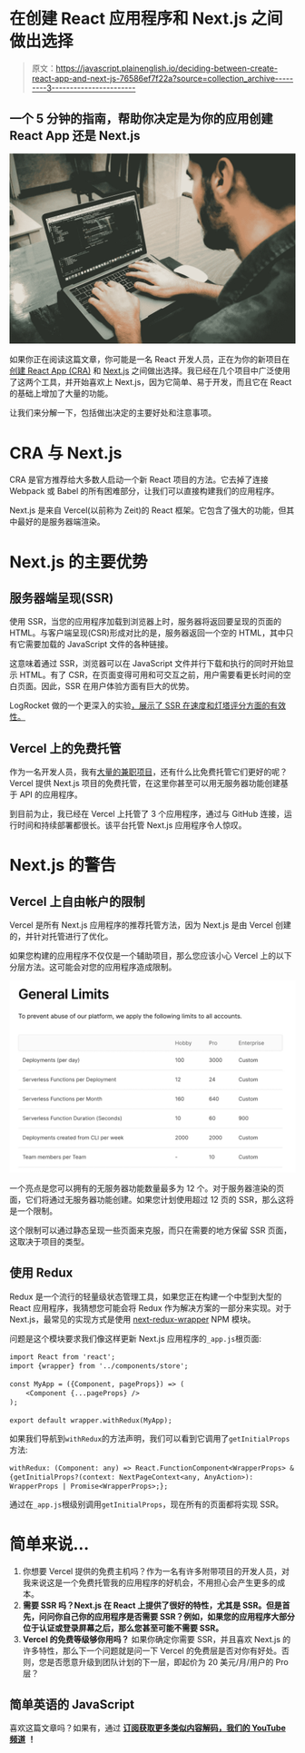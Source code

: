 # 在创建 React 应用程序和 Next.js 之间做出选择

> 原文：<https://javascript.plainenglish.io/deciding-between-create-react-app-and-next-js-76586ef7f22a?source=collection_archive---------3----------------------->

## 一个 5 分钟的指南，帮助你决定是为你的应用创建 React App 还是 Next.js

![](img/22db01d78781dd7d507dabac5c4eb7ff.png)

如果你正在阅读这篇文章，你可能是一名 React 开发人员，正在为你的新项目在[创建 React App (CRA)](https://reactjs.org/docs/create-a-new-react-app.html) 和 [Next.js](https://nextjs.org/) 之间做出选择。我已经在几个项目中广泛使用了这两个工具，并开始喜欢上 Next.js，因为它简单、易于开发，而且它在 React 的基础上增加了大量的功能。

让我们来分解一下，包括做出决定的主要好处和注意事项。

# CRA 与 Next.js

CRA 是官方推荐给大多数人启动一个新 React 项目的方法。它去掉了连接 Webpack 或 Babel 的所有困难部分，让我们可以直接构建我们的应用程序。

Next.js 是来自 Vercel(以前称为 Zeit)的 React 框架。它包含了强大的功能，但其中最好的是服务器端渲染。

# Next.js 的主要优势

## 服务器端呈现(SSR)

使用 SSR，当您的应用程序加载到浏览器上时，服务器将返回要呈现的页面的 HTML。与客户端呈现(CSR)形成对比的是，服务器返回一个空的 HTML，其中只有它需要加载的 JavaScript 文件的各种链接。

这意味着通过 SSR，浏览器可以在 JavaScript 文件并行下载和执行的同时开始显示 HTML。有了 CSR，在页面变得可用和可交互之前，用户需要看更长时间的空白页面。因此，SSR 在用户体验方面有巨大的优势。

LogRocket 做的一个更深入的实验[，展示了 SSR 在速度和灯塔评分方面的有效性。](https://blog.logrocket.com/next-js-vs-create-react-app/)

## Vercel 上的免费托管

作为一名开发人员，我有[大量的兼职项目](https://harishv.me/projects/)，还有什么比免费托管它们更好的呢？Vercel 提供 Next.js 项目的免费托管，在这里你甚至可以用无服务器功能创建基于 API 的应用程序。

到目前为止，我已经在 Vercel 上托管了 3 个应用程序，通过与 GitHub 连接，运行时间和持续部署都很长。该平台托管 Next.js 应用程序令人惊叹。

# Next.js 的警告

## Vercel 上自由帐户的限制

Vercel 是所有 Next.js 应用程序的推荐托管方法，因为 Next.js 是由 Vercel 创建的，并针对托管进行了优化。

如果您构建的应用程序不仅仅是一个辅助项目，那么您应该小心 Vercel 上的以下分层方法。这可能会对您的应用程序造成限制。

![](img/757ebf1871b56b78323380f38fcc64c4.png)

一个亮点是您可以拥有的无服务器功能数量最多为 12 个。对于服务器渲染的页面，它们将通过无服务器功能创建。如果您计划使用超过 12 页的 SSR，那么这将是一个限制。

这个限制可以通过静态呈现一些页面来克服，而只在需要的地方保留 SSR 页面，这取决于项目的类型。

## 使用 Redux

Redux 是一个流行的轻量级状态管理工具，如果您正在构建一个中型到大型的 React 应用程序，我猜想您可能会将 Redux 作为解决方案的一部分来实现。对于 Next.js，最常见的实现方式是使用 [next-redux-wrapper](https://github.com/kirill-konshin/next-redux-wrapper) NPM 模块。

问题是这个模块要求我们像这样更新 Next.js 应用程序的`_app.js`根页面:

```
import React from 'react';
import {wrapper} from '../components/store';

const MyApp = ({Component, pageProps}) => (
    <Component {...pageProps} />
);

export default wrapper.withRedux(MyApp);
```

如果我们导航到`withRedux`的方法声明，我们可以看到它调用了`getInitialProps`方法:

```
withRedux: (Component: any) => React.FunctionComponent<WrapperProps> & {getInitialProps?(context: NextPageContext<any, AnyAction>): WrapperProps | Promise<WrapperProps>;};
```

通过在`_app.js`根级别调用`getInitialProps`，现在所有的页面都将实现 SSR。

# 简单来说…

1.  你想要 Vercel 提供的免费主机吗？作为一名有许多附带项目的开发人员，对我来说这是一个免费托管我的应用程序的好机会，不用担心会产生更多的成本。
2.  **需要 SSR 吗？Next.js 在 React 上提供了很好的特性，尤其是 SSR。但是首先，问问你自己你的应用程序是否需要 SSR？例如，如果您的应用程序大部分位于认证或登录屏幕之后，那么您甚至可能不需要 SSR。**
3.  **Vercel 的免费等级够你用吗？** 如果你确定你需要 SSR，并且喜欢 Next.js 的许多特性，那么下一个问题就是问一下 Vercel 的免费层是否对你有好处。否则，您是否愿意升级到团队计划的下一层，即起价为 20 美元/月/用户的 Pro 层？

## 简单英语的 JavaScript

喜欢这篇文章吗？如果有，通过 [**订阅获取更多类似内容解码，我们的 YouTube 频道**](https://www.youtube.com/channel/UCtipWUghju290NWcn8jhyAw) **！**